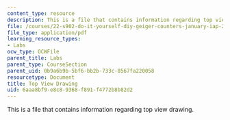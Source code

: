 ```yaml
---
content_type: resource
description: This is a file that contains information regarding top view drawing.
file: /courses/22-s902-do-it-yourself-diy-geiger-counters-january-iap-2015/6aaa8bf9e8c89368f891f4772b8b82d2_MIT22_S902IAP15_casetop.pdf
file_type: application/pdf
learning_resource_types:
- Labs
ocw_type: OCWFile
parent_title: Labs
parent_type: CourseSection
parent_uid: 0b9a6b9b-5bf6-bb2b-733c-8567fa220058
resourcetype: Document
title: Top View Drawing
uid: 6aaa8bf9-e8c8-9368-f891-f4772b8b82d2
---
```

This is a file that contains information regarding top view drawing.

